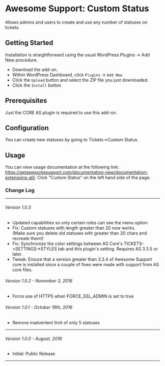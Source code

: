 # Awesome Support: Custom Status

Allows admins and users to create and use any number of statuses on tickets. 

## Getting Started

Installation is straightforward using the usual WordPress Plugins -> Add New procedure.

- Download the add-on.
- Within WordPress Dashboard, click `Plugins` -> `Add New`
- Click the `Upload` button and select the ZIP file you just downloaded.
- Click the `Install` button

## Prerequisites

Just the CORE AS plugin is required to use this add-on. 

## Configuration

You can create new statuses by going to Tickets->Custom Status.

## Usage

You can view usage documentation at the following link: https://getawesomesupport.com/documentation-new/documentation-extensions-all/.  Click "Custom Status" on the left hand side of the page.

### Change Log
-----------------------------------------------------------------------------------------
###### Version 1.0.3
- Updated capabilities so only certain roles can see the menu option
- Fix: Custom statuses with length greater than 20 now works.  
		(Make sure you delete old statuses with greater than 20 chars and recreate them!)
- Fix: Synchronize the color settings between AS Core's TICKETS->SETTINGS->STYLES tab and 
		this plugin's setting.  Requires AS 3.3.5 or later.
- Tweak: Ensure that a version greater than 3.3.4 of Awesome Support core is installed since
		a couple of fixes were made with support from AS core files.

###### Version 1.0.2 - November 3, 2016
- Force use of HTTPS when FORCE_SSL_ADMIN is set to true

###### Version 1.0.1 - October 19th, 2016
- Remove inadvertent limit of only 5 statuses

-----------------------------------------------------------------------------------------
###### Version 1.0.0 - August, 2016
- Initial: Public Release

-----------------------------------------------------------------------------------------